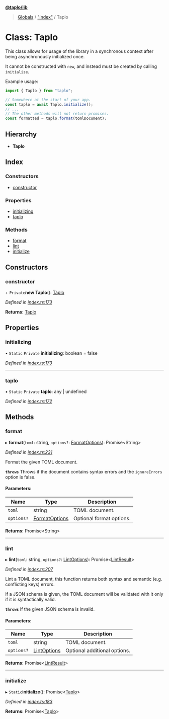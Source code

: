 **[@taplo/lib](../README.md)**

> [Globals](../globals.md) / ["index"](../modules/_index_.md) / Taplo

# Class: Taplo

This class allows for usage of the library in a synchronous context
after being asynchronously initialized once.

It cannot be constructed with `new`, and instead must be
created by calling `initialize`.

Example usage:

```js
import { Taplo } from "taplo";

// Somewhere at the start of your app.
const taplo = await Taplo.initialize();
// ...
// The other methods will not return promises.
const formatted = taplo.format(tomlDocument);
```

## Hierarchy

* **Taplo**

## Index

### Constructors

* [constructor](_index_.taplo.md#constructor)

### Properties

* [initializing](_index_.taplo.md#initializing)
* [taplo](_index_.taplo.md#taplo)

### Methods

* [format](_index_.taplo.md#format)
* [lint](_index_.taplo.md#lint)
* [initialize](_index_.taplo.md#initialize)

## Constructors

### constructor

\+ `Private`**new Taplo**(): [Taplo](_index_.taplo.md)

*Defined in [index.ts:173](https://github.com/tamasfe/taplo/blob/b68fd29/node/lib/src/index.ts#L173)*

**Returns:** [Taplo](_index_.taplo.md)

## Properties

### initializing

▪ `Static` `Private` **initializing**: boolean = false

*Defined in [index.ts:173](https://github.com/tamasfe/taplo/blob/b68fd29/node/lib/src/index.ts#L173)*

___

### taplo

▪ `Static` `Private` **taplo**: any \| undefined

*Defined in [index.ts:172](https://github.com/tamasfe/taplo/blob/b68fd29/node/lib/src/index.ts#L172)*

## Methods

### format

▸ **format**(`toml`: string, `options?`: [FormatOptions](../interfaces/_index_.formatoptions.md)): Promise\<String>

*Defined in [index.ts:231](https://github.com/tamasfe/taplo/blob/b68fd29/node/lib/src/index.ts#L231)*

Format the given TOML document.

**`throws`** Throws if the document contains syntax errors and the `ignoreErrors` option is false.

#### Parameters:

Name | Type | Description |
------ | ------ | ------ |
`toml` | string | TOML document. |
`options?` | [FormatOptions](../interfaces/_index_.formatoptions.md) | Optional format options.  |

**Returns:** Promise\<String>

___

### lint

▸ **lint**(`toml`: string, `options?`: [LintOptions](../interfaces/_index_.lintoptions.md)): Promise\<[LintResult](../interfaces/_index_.lintresult.md)>

*Defined in [index.ts:207](https://github.com/tamasfe/taplo/blob/b68fd29/node/lib/src/index.ts#L207)*

Lint a TOML document, this function returns
both syntax and semantic (e.g. conflicting keys) errors.

If a JSON schema is given, the TOML document will be validated with it
only if it is syntactically valid.

**`throws`** If the given JSON schema is invalid.

#### Parameters:

Name | Type | Description |
------ | ------ | ------ |
`toml` | string | TOML document. |
`options?` | [LintOptions](../interfaces/_index_.lintoptions.md) | Optional additional options.  |

**Returns:** Promise\<[LintResult](../interfaces/_index_.lintresult.md)>

___

### initialize

▸ `Static`**initialize**(): Promise\<[Taplo](_index_.taplo.md)>

*Defined in [index.ts:183](https://github.com/tamasfe/taplo/blob/b68fd29/node/lib/src/index.ts#L183)*

**Returns:** Promise\<[Taplo](_index_.taplo.md)>
